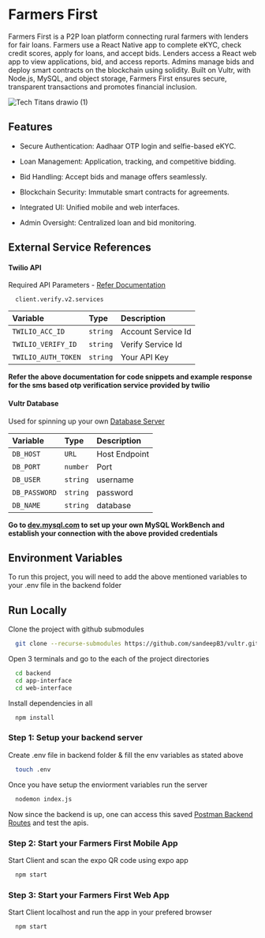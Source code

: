 # Farmers First

Farmers First is a P2P loan platform connecting rural farmers with lenders for fair loans. Farmers use a React Native app to complete eKYC, check credit scores, apply for loans, and accept bids. Lenders access a React web app to view applications, bid, and access reports. Admins manage bids and deploy smart contracts on the blockchain using solidity. Built on Vultr, with Node.js, MySQL, and object storage, Farmers First ensures secure, transparent transactions and promotes financial inclusion.

![Tech Titans drawio (1)](https://github.com/user-attachments/assets/d8da781e-3ce3-443b-8eb3-b46324a4fcc7)
## Features
- Secure Authentication: Aadhaar OTP login and selfie-based eKYC.

- Loan Management: Application, tracking, and competitive bidding.
- Bid Handling: Accept bids and manage offers seamlessly.
- Blockchain Security: Immutable smart contracts for agreements.
- Integrated UI: Unified mobile and web interfaces.
- Admin Oversight: Centralized loan and bid monitoring.

## External Service References

#### Twilio API

Required API Parameters - [Refer Documentation](https://www.twilio.com/docs/verify/api)
```http
  client.verify.v2.services
```

| Variable | Type     | Description                |
| :------- | :------- | :------------------------- |
| `TWILIO_ACC_ID`     | `string` | Account Service Id |
| `TWILIO_VERIFY_ID`  | `string` | Verify Service Id |
| `TWILIO_AUTH_TOKEN` | `string` | Your API Key |

**Refer the above documentation for code snippets and example response for the sms based otp verification service provided by twilio**

#### Vultr Database

Used for spinning up your own [Database Server](https://www.vultr.com/products/managed-databases/)

| Variable | Type     | Description                       |
| :------- | :------- | :-------------------------------- |
| `DB_HOST`      | `URL` | Host Endpoint |
| `DB_PORT`      | `number` | Port |
| `DB_USER`      | `string` | username |
| `DB_PASSWORD`  | `string` | password |
| `DB_NAME`      | `string` | database |

**Go to [dev.mysql.com](https://dev.mysql.com/downloads/workbench/) to set up your own MySQL WorkBench and establish your connection with the above provided credentials**

## Environment Variables

To run this project, you will need to add the above mentioned variables to your .env file in the backend folder

## Run Locally

Clone the project with github submodules

```bash
  git clone --recurse-submodules https://github.com/sandeepB3/vultr.git
```

Open 3 terminals and go to the each of the project directories 

```bash
  cd backend
  cd app-interface
  cd web-interface
```

Install dependencies in all

```bash
  npm install
```

### Step 1: Setup your backend server
Create .env file in backend folder & fill the env variables as stated above

```bash
  touch .env
```
Once you have setup the enviorment variables run the server

```bash
  nodemon index.js
```

Now since the backend is up, one can access this saved [Postman Backend Routes](https://documenter.getpostman.com/view/22520909/2sAY52byYs#c7f0089a-4f2c-49f8-a035-30cdd84dda0f) and test the apis.

### Step 2: Start your Farmers First Mobile App

Start Client and scan the expo QR code using expo app

```bash
  npm start
```

### Step 3: Start your Farmers First Web App

Start Client localhost and run the app in your prefered browser

```bash
  npm start
```
